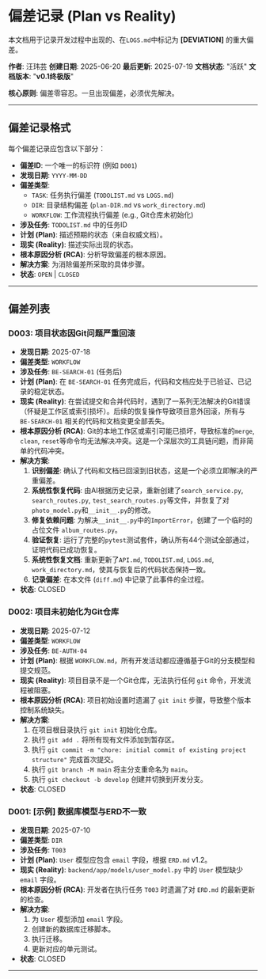 # 偏差记录 (Plan vs Reality)

本文档用于记录开发过程中出现的、在`LOGS.md`中标记为 **[DEVIATION]** 的重大偏差。

**作者**: 汪玮芸
**创建日期**: 2025-06-20
**最后更新**: 2025-07-19
**文档状态**: "活跃"
**文档版本**: "**v0.1终极版**"

**核心原则**: 偏差零容忍。一旦出现偏差，必须优先解决。

---

## 偏差记录格式

每个偏差记录应包含以下部分：

- **偏差ID**: 一个唯一的标识符 (例如 `D001`)
- **发现日期**: `YYYY-MM-DD`
- **偏差类型**:
    - `TASK`: 任务执行偏差 (`TODOLIST.md` vs `LOGS.md`)
    - `DIR`: 目录结构偏差 (`plan-DIR.md` vs `work_directory.md`)
    - `WORKFLOW`: 工作流程执行偏差 (e.g., Git仓库未初始化)
- **涉及任务**: `TODOLIST.md` 中的任务ID
- **计划 (Plan)**: 描述预期的状态（来自权威文档）。
- **现实 (Reality)**: 描述实际出现的状态。
- **根本原因分析 (RCA)**: 分析导致偏差的根本原因。
- **解决方案**: 为消除偏差所采取的具体步骤。
- **状态**: `OPEN` | `CLOSED`

---

## 偏差列表

### D003: 项目状态因Git问题严重回滚
- **发现日期**: 2025-07-18
- **偏差类型**: `WORKFLOW`
- **涉及任务**: `BE-SEARCH-01` (任务后)
- **计划 (Plan)**: 在 `BE-SEARCH-01` 任务完成后，代码和文档应处于已验证、已记录的稳定状态。
- **现实 (Reality)**: 在尝试提交和合并代码时，遇到了一系列无法解决的Git错误（怀疑是工作区或索引损坏）。后续的恢复操作导致项目意外回滚，所有与 `BE-SEARCH-01` 相关的代码和文档变更全部丢失。
- **根本原因分析 (RCA)**: Git的本地工作区或索引可能已损坏，导致标准的`merge`, `clean`, `reset`等命令均无法解决冲突。这是一个深层次的工具链问题，而非简单的代码冲突。
- **解决方案**:
    1.  **识别偏差**: 确认了代码和文档已回滚到旧状态，这是一个必须立即解决的严重偏差。
    2.  **系统性恢复代码**: 由AI根据历史记录，重新创建了`search_service.py`, `search_routes.py`, `test_search_routes.py`等文件，并恢复了对`photo_model.py`和`__init__.py`的修改。
    3.  **修复依赖问题**: 为解决`__init__.py`中的`ImportError`，创建了一个临时的占位文件 `album_routes.py`。
    4.  **验证恢复**: 运行了完整的`pytest`测试套件，确认所有44个测试全部通过，证明代码已成功恢复。
    5.  **系统性恢复文档**: 重新更新了`API.md`, `TODOLIST.md`, `LOGS.md`, `work_directory.md`，使其与恢复后的代码状态保持一致。
    6.  **记录偏差**: 在本文件 (`diff.md`) 中记录了此事件的全过程。
- **状态**: CLOSED

### D002: 项目未初始化为Git仓库
- **发现日期**: 2025-07-12
- **偏差类型**: `WORKFLOW`
- **涉及任务**: `BE-AUTH-04`
- **计划 (Plan)**: 根据 `WORKFLOW.md`，所有开发活动都应遵循基于Git的分支模型和提交规范。
- **现实 (Reality)**: 项目目录不是一个Git仓库，无法执行任何 `git` 命令，开发流程被阻塞。
- **根本原因分析 (RCA)**: 项目初始设置时遗漏了 `git init` 步骤，导致整个版本控制系统缺失。
- **解决方案**:
    1. 在项目根目录执行 `git init` 初始化仓库。
    2. 执行 `git add .` 将所有现有文件添加到暂存区。
    3. 执行 `git commit -m "chore: initial commit of existing project structure"` 完成首次提交。
    4. 执行 `git branch -M main` 将主分支重命名为 `main`。
    5. 执行 `git checkout -b develop` 创建并切换到开发分支。
- **状态**: CLOSED

### D001: [示例] 数据库模型与ERD不一致
- **发现日期**: 2025-07-10
- **偏差类型**: `DIR`
- **涉及任务**: `T003`
- **计划 (Plan)**: `User` 模型应包含 `email` 字段，根据 `ERD.md` v1.2。
- **现实 (Reality)**: `backend/app/models/user_model.py` 中的 `User` 模型缺少 `email` 字段。
- **根本原因分析 (RCA)**: 开发者在执行任务 `T003` 时遗漏了对 `ERD.md` 的最新更新的检查。
- **解决方案**:
    1. 为 `User` 模型添加 `email` 字段。
    2. 创建新的数据库迁移脚本。
    3. 执行迁移。
    4. 更新对应的单元测试。
- **状态**: CLOSED

--- 
